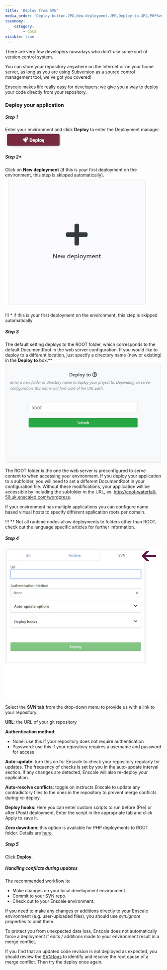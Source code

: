 ```yaml
---
title: 'Deploy from SVN'
media_order: 'Deploy-button.JPG,New-deployment.JPG,Deploy-to.JPG,PHPSvn-new.jpg,PHPSvn-4.png'
taxonomy:
    category:
        - docs
visible: true
---
```


There are very few developers nowadays who don’t use some sort of version control system.

You can store your repository anywhere on the Internet or on your home server, as long as you are using Subversion as a source control management tool, we've got you covered!

Enscale makes life really easy for developers; we give you a way to deploy your code directly from your repository.

### Deploy your application

##### Step 1

Enter your environment and click **Deploy** to enter the Deployment manager.
![](Deploy-button.JPG)

##### Step 2*

Click on **New deployment** (if this is your first deployment on the environment, this step is skipped automatically).
![](New-deployment.JPG)

!!! \* if this is your first deployment on the environment, this step is skipped automatically 

##### Step 3

The default setting deploys to the ROOT folder, which corresponds to the default DocumentRoot in the web server configuration. If you would like to deploy to a different location, just specify a directory name (new or existing) in the **Deploy to** box.**
![](Deploy-to.JPG)

The ROOT folder is the one the web server is preconfigured to serve content to when accessing your environment. If you deploy your application to a subfolder, you will need to set a different DocumentRoot in your configuration file. Without these modifications, your application will be accessible by including the subfolder in the URL, ex. http://cool-waterfall-59.uk.enscaled.com/wordpress.

If your environment has multiple applications you can configure name based virtual hosts to specify different application roots per domain.

!!! \** Not all runtime nodes allow deployments to folders other than ROOT, check out the language specific articles for further information.

##### Step 4
![image alt=float-right](PHPSvn-4.png)

Select the **SVN tab** from the drop-down menu to provide us with a link to your repository.

**URL**: the URL of your git repository

**Authentication method**:

* None: use this if your repository does not require authentication
* Password: use this if your repository requires a username and password for access

**Auto-update**: turn this on for Enscale to check your repository regularly for updates. The frequency of checks is set by you in the auto-update interval section. If any changes are detected, Enscale will also re-deploy your application. 

**Auto-resolve conflicts**: toggle on instructs Enscale to update any contradictory files to the ones in the repository to prevent merge conflicts during re-deploy.

**Deploy hooks**: Here you can enter custom scripts to run before (Pre) or after (Post) deployment. Enter the script in the appropriate tab and click Apply to save it.

**Zero downtime**: this option is available for PHP deployments to ROOT folder. Details are [here](/php/deployments%20guide/zero-downtime-deployment).

 
##### Step 5

Click **Deploy**.

##### Handling conflicts during updates

The recommended workflow is:
* Make changes on your local development environment.
* Commit to your SVN repo. 
* Check out to your Enscale environment.

If you need to make any changes or additions directly to your Enscale environment (e.g. user-uploaded files), you should use _svn:ignore_ properties to omit them.

To protect you from unexpected data loss, Enscale does not automatically force a deployment if edits / additions made to your environment result in a merge conflict.

If you find that an updated code revision is not deployed as expected, you should review the [SVN logs](/troubleshooting/log-files/gitsvn-logs) to identify and resolve the root cause of a merge conflict. Then try the deploy once again.


